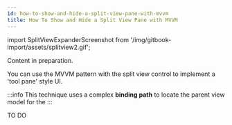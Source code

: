 ```yaml
---
id: how-to-show-and-hide-a-split-view-pane-with-mvvm
title: How To Show and Hide a Split View Pane with MVVM
---
```


import SplitViewExpanderScreenshot from '/img/gitbook-import/assets/splitview2.gif';

Content in preparation.

You can use the MVVM pattern with the split view control to implement a 'tool pane' style UI.

:::info
This technique uses a complex **binding path** to locate the parent view model for the &#x20;
:::

TO DO

<img src={SplitViewExpanderScreenshot} alt=""/>

